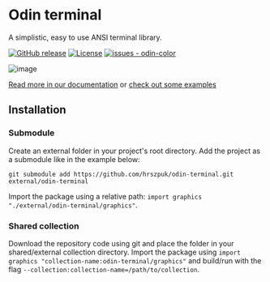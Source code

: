 # Odin terminal
A simplistic, easy to use ANSI terminal library.

[![GitHub release](https://img.shields.io/github/release/hrszpuk/odin-terminal?include_prereleases=&sort=semver&color=blue)](https://github.com/hrszpuk/odin-terminal/releases/)
[![License](https://img.shields.io/badge/License-MIT-blue)](#license)
[![issues - odin-color](https://img.shields.io/github/issues/hrszpuk/odin-terminal)](https://github.com/hrszpuk/odin-terminal/issues)

![image](https://github.com/hrszpuk/odin-terminal/assets/107559570/3946ebe3-470c-4913-bc3d-ce262e16989b)

[Read more in our documentation](https://github.com/hrszpuk/odin-terminal/edit/main/DOCS.md)
or [check out some examples](https://github.com/hrszpuk/odin-terminal/edit/main/examples/README.md)

## Installation

### Submodule
Create an external folder in your project's root directory.
Add the project as a submodule like in the example below:
```
git submodule add https://github.com/hrszpuk/odin-terminal.git external/odin-terminal
```
Import the package using a relative path: `import graphics "./external/odin-terminal/graphics"`.

### Shared collection
Download the repository code using git and place the folder in your shared/external collection directory.
Import the package using `import graphics "collection-name:odin-terminal/graphics"` and build/run with the flag `--collection:collection-name=/path/to/collection`.


